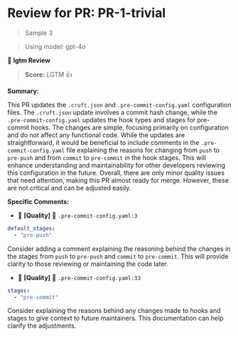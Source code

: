 # Review for PR: PR-1-trivial

> Sample 3

> Using model: gpt-4o


🦉 **lgtm Review**

> **Score:** LGTM 👍

**Summary:**

This PR updates the `.cruft.json` and `.pre-commit-config.yaml` configuration files. The `.cruft.json` update involves a commit hash change, while the `.pre-commit-config.yaml` updates the hook types and stages for pre-commit hooks. The changes are simple, focusing primarily on configuration and do not affect any functional code. While the updates are straightforward, it would be beneficial to include comments in the `.pre-commit-config.yaml` file explaining the reasons for changing from `push` to `pre-push` and from `commit` to `pre-commit` in the hook stages. This will enhance understanding and maintainability for other developers reviewing this configuration in the future. Overall, there are only minor quality issues that need attention, making this PR almost ready for merge. However, these are not critical and can be adjusted easily.

**Specific Comments:**

- 🦉 **[Quality]** 🔵 `.pre-commit-config.yaml:3`




```yaml
default_stages:
  - "pre-push"
```


Consider adding a comment explaining the reasoning behind the changes in the stages from `push` to `pre-push` and `commit` to `pre-commit`. This will provide clarity to those reviewing or maintaining the code later.

- 🦉 **[Quality]** 🔵 `.pre-commit-config.yaml:33`




```yaml
stages:
  - "pre-commit"
```


Consider explaining the reasons behind any changes made to hooks and stages to give context to future maintainers. This documentation can help clarify the adjustments.